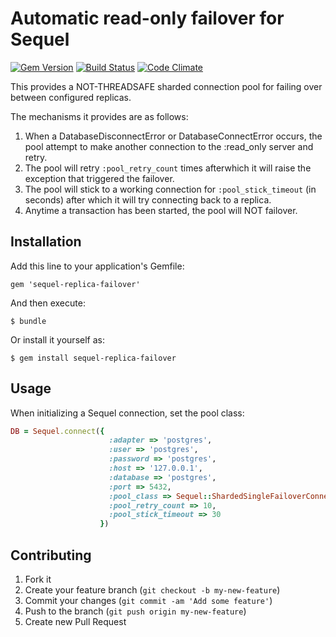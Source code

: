 # Automatic read-only failover for Sequel

[![Gem Version](https://badge.fury.io/rb/sequel-replica-failover.png)](http://badge.fury.io/rb/sequel-replica-failover)
[![Build
Status](https://travis-ci.org/wanelo/sequel-replica-failover.svg?branch=master)](https://travis-ci.org/wanelo/sequel-replica-failover)
[![Code Climate](https://codeclimate.com/github/wanelo/sequel-replica-failover.png)](https://codeclimate.com/github/wanelo/sequel-replica-failover)

This provides a NOT-THREADSAFE sharded connection pool for failing over between configured replicas.

The mechanisms it provides are as follows:

1. When a DatabaseDisconnectError or DatabaseConnectError occurs, the pool attempt to make another connection to the
   :read_only server and retry.
2. The pool will retry `:pool_retry_count` times afterwhich it will raise the exception that triggered the failover.
3. The pool will stick to a working connection for `:pool_stick_timeout` (in seconds) after which it will
   try connecting back to a replica.
4. Anytime a transaction has been started, the pool will NOT failover.

## Installation

Add this line to your application's Gemfile:

    gem 'sequel-replica-failover'

And then execute:

    $ bundle

Or install it yourself as:

    $ gem install sequel-replica-failover

## Usage

When initializing a Sequel connection, set the pool class:

```ruby
DB = Sequel.connect({
                      :adapter => 'postgres',
                      :user => 'postgres',
                      :password => 'postgres',
                      :host => '127.0.0.1',
                      :database => 'postgres',
                      :port => 5432,
                      :pool_class => Sequel::ShardedSingleFailoverConnectionPool,
                      :pool_retry_count => 10,
                      :pool_stick_timeout => 30
                    })
```



## Contributing

1. Fork it
2. Create your feature branch (`git checkout -b my-new-feature`)
3. Commit your changes (`git commit -am 'Add some feature'`)
4. Push to the branch (`git push origin my-new-feature`)
5. Create new Pull Request
